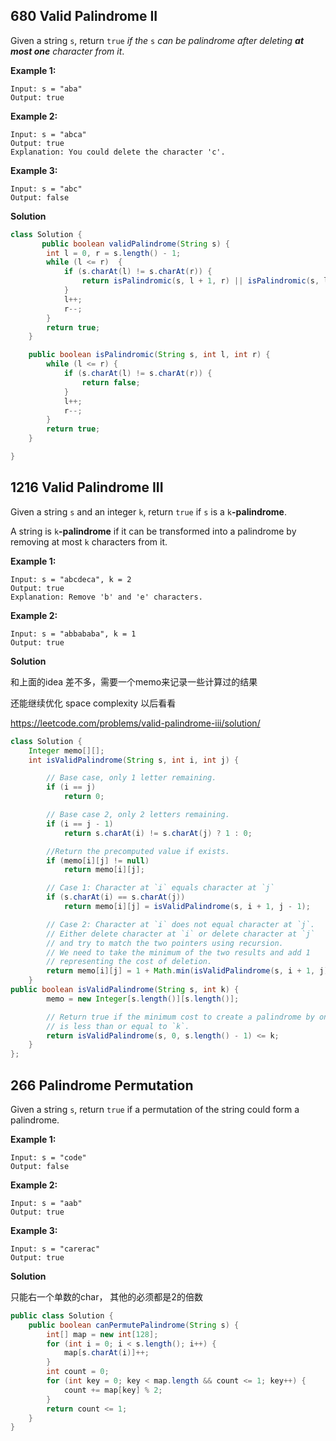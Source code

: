 ## 680 Valid Palindrome II

Given a string `s`, return `true` *if the* `s` *can be palindrome after deleting **at most one** character from it*. 

**Example 1:**

```
Input: s = "aba"
Output: true
```

**Example 2:**

```
Input: s = "abca"
Output: true
Explanation: You could delete the character 'c'.
```

**Example 3:**

```
Input: s = "abc"
Output: false
```

**Solution**

```java
class Solution {
       public boolean validPalindrome(String s) {
        int l = 0, r = s.length() - 1;
        while (l <= r)  {
            if (s.charAt(l) != s.charAt(r)) {
                return isPalindromic(s, l + 1, r) || isPalindromic(s, l, r - 1);
            } 
            l++;
            r--;
        }
        return true;
    }

    public boolean isPalindromic(String s, int l, int r) {
        while (l <= r) {
            if (s.charAt(l) != s.charAt(r)) {
                return false;
            }
            l++;
            r--;
        } 
        return true;
    }

}
```



## 1216 Valid Palindrome III

Given a string `s` and an integer `k`, return `true` if `s` is a `k`**-palindrome**.

A string is `k`**-palindrome** if it can be transformed into a palindrome by removing at most `k` characters from it.

**Example 1:**

```
Input: s = "abcdeca", k = 2
Output: true
Explanation: Remove 'b' and 'e' characters.
```

**Example 2:**

```
Input: s = "abbababa", k = 1
Output: true
```

**Solution**

和上面的idea 差不多，需要一个memo来记录一些计算过的结果

还能继续优化 space complexity 以后看看

https://leetcode.com/problems/valid-palindrome-iii/solution/

```java
class Solution {
    Integer memo[][];
    int isValidPalindrome(String s, int i, int j) {

        // Base case, only 1 letter remaining.
        if (i == j)
            return 0;

        // Base case 2, only 2 letters remaining.
        if (i == j - 1)
            return s.charAt(i) != s.charAt(j) ? 1 : 0;

        //Return the precomputed value if exists.
        if (memo[i][j] != null)
            return memo[i][j];

        // Case 1: Character at `i` equals character at `j`
        if (s.charAt(i) == s.charAt(j))
            return memo[i][j] = isValidPalindrome(s, i + 1, j - 1);

        // Case 2: Character at `i` does not equal character at `j`.
        // Either delete character at `i` or delete character at `j`
        // and try to match the two pointers using recursion.
        // We need to take the minimum of the two results and add 1
        // representing the cost of deletion.
        return memo[i][j] = 1 + Math.min(isValidPalindrome(s, i + 1, j), isValidPalindrome(s, i, j - 1));
    }
public boolean isValidPalindrome(String s, int k) {
        memo = new Integer[s.length()][s.length()];

        // Return true if the minimum cost to create a palindrome by only deleting the letters
        // is less than or equal to `k`.
        return isValidPalindrome(s, 0, s.length() - 1) <= k;
    }
};
```









## 266 Palindrome Permutation

Given a string `s`, return `true` if a permutation of the string could form a palindrome.

**Example 1:**

```
Input: s = "code"
Output: false
```

**Example 2:**

```
Input: s = "aab"
Output: true
```

**Example 3:**

```
Input: s = "carerac"
Output: true
```

**Solution**

只能右一个单数的char， 其他的必须都是2的倍数

```java
public class Solution {
    public boolean canPermutePalindrome(String s) {
        int[] map = new int[128];
        for (int i = 0; i < s.length(); i++) {
            map[s.charAt(i)]++;
        }
        int count = 0;
        for (int key = 0; key < map.length && count <= 1; key++) {
            count += map[key] % 2;
        }
        return count <= 1;
    }
}
```

